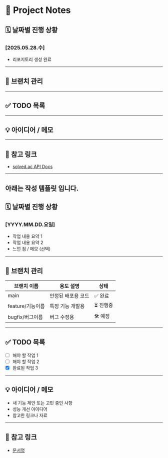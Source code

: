 # 📘 Project Notes

## 🗓️ 날짜별 진행 상황

### [2025.05.28.수]
- 리포지토리 생성 완료


---

## 🌿 브랜치 관리


---

## ✅ TODO 목록


---

## 💡 아이디어 / 메모


---

## 🔗 참고 링크
- [solved.ac API Docs](https://solvedac.github.io/unofficial-documentation/)









---

## 아래는 작성 템플릿 입니다.

## 🗓️ 날짜별 진행 상황

### [YYYY.MM.DD.요일]
- 작업 내용 요약 1
- 작업 내용 요약 2
- 느낀 점 / 메모 (선택)

---

## 🌿 브랜치 관리

| 브랜치 이름 | 용도 설명 | 상태 |
|-------------|------------|------|
| main | 안정된 배포용 코드 | ✅ 완료 |
| feature/기능이름 | 특정 기능 개발용 | ⏳ 진행중 |
| bugfix/버그이름 | 버그 수정용 | 🛠 예정 |

---

## ✅ TODO 목록

- [ ] 해야 할 작업 1
- [ ] 해야 할 작업 2
- [x] 완료된 작업 3

---

## 💡 아이디어 / 메모

- 새 기능 제안 또는 고민 중인 사항
- 성능 개선 아이디어
- 참고한 링크나 자료

---

## 🔗 참고 링크
- [문서명](https://example.com)
